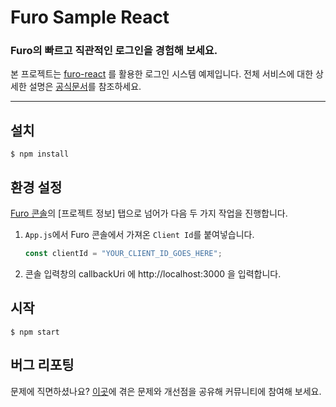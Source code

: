 # Furo Sample React

### Furo의 빠르고 직관적인 로그인을 경험해 보세요.
본 프로젝트는 [furo-react](https://www.npmjs.com/package/furo-react) 를 활용한 로그인 시스템 예제입니다. 전체 서비스에 대한 상세한 설명은 [공식문서](https://docs.furo.one/)를 참조하세요.

<hr />

## 설치

```shell
$ npm install
```


## 환경 설정

[Furo 콘솔](https://console.furo.one/projects)의 [프로젝트 정보] 탭으로 넘어가 다음 두 가지 작업을 진행합니다.

1. `App.js`에서 Furo 콘솔에서 가져온 `Client Id`를 붙여넣습니다.
    ```javascript
    const clientId = "YOUR_CLIENT_ID_GOES_HERE";
    ```
2. 콘솔 입력창의 callbackUri 에 http://localhost:3000 을 입력합니다.


## 시작

```shell
$ npm start
```

## 버그 리포팅
문제에 직면하셨나요? [이곳](https://furo.hellonext.co/)에 겪은 문제와 개선점을 공유해 커뮤니티에 참여해 보세요.
